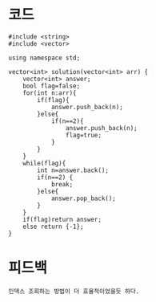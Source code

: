 # 코드

    #include <string>
    #include <vector>

    using namespace std;

    vector<int> solution(vector<int> arr) {
        vector<int> answer;
        bool flag=false;
        for(int n:arr){
            if(flag){
                answer.push_back(n);
            }else{
                if(n==2){
                    answer.push_back(n);
                    flag=true;
                }
            }
        }
        while(flag){
            int n=answer.back();
            if(n==2) {
                break;
            }else{
                answer.pop_back();
            }
        }
        if(flag)return answer;
        else return {-1};
    }

# 피드백

    인덱스 조회하는 방법이 더 효율적이었을듯 하다.